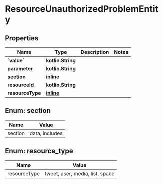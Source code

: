
# ResourceUnauthorizedProblemEntity

## Properties
Name | Type | Description | Notes
------------ | ------------- | ------------- | -------------
**&#x60;value&#x60;** | **kotlin.String** |  | 
**parameter** | **kotlin.String** |  | 
**section** | [**inline**](#Section) |  | 
**resourceId** | **kotlin.String** |  | 
**resourceType** | [**inline**](#ResourceType) |  | 


<a name="Section"></a>
## Enum: section
Name | Value
---- | -----
section | data, includes


<a name="ResourceType"></a>
## Enum: resource_type
Name | Value
---- | -----
resourceType | tweet, user, media, list, space



